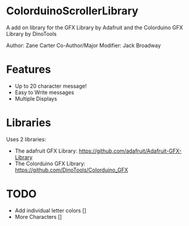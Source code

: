 ColorduinoScrollerLibrary
=========================

A add on library for the GFX Library by Adafruit and the Colorduino GFX Library by DinoTools  

Author: Zane Carter                                                                                                                                                                                                                   Co-Author/Major Modifier: Jack Broadway

Features
========


- Up to 20 character message!
- Easy to Write messages
- Multiple Displays

Libraries
=========

Uses 2 libraries:

- The adafruit GFX Library: https://github.com/adafruit/Adafruit-GFX-Library
- The Colorduino GFX Library: https://github.com/DinoTools/Colorduino_GFX

TODO
====

- Add individual letter colors []
- More Characters []
